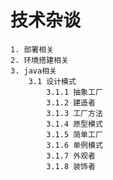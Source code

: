 # 技术杂谈
    1. 部署相关
    2. 环境搭建相关
    3. java相关
        3.1 设计模式
            3.1.1 抽象工厂
            3.1.2 建造者
            3.1.3 工厂方法
            3.1.4 原型模式
            3.1.5 简单工厂
            3.1.6 单例模式
            3.1.7 外观者
            3.1.8 装饰者

